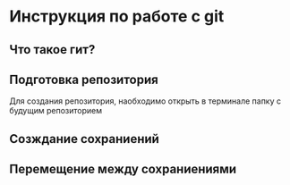 # Инструкция по работе с git

## Что такое гит?

## Подготовка репозитория 
Для создания репозитория, наобходимо открыть в терминале папку с будущим репозиторием 
## Созждание сохраниений 

## Перемещение между сохраниениями